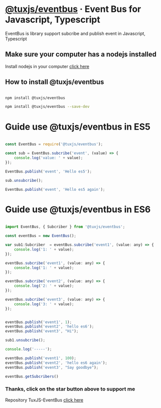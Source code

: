 # [@tuxjs/eventbus](https://github.com/tuxjs/tuxjs.eventbus.git) &middot; Event Bus for Javascript, Typescript

EventBus is library support subcribe and publish event in Javascript, Typescript

## Make sure your computer has a nodejs installed
Install nodejs in your computer [click here](https://nodejs.org/en/)

## How to install @tuxjs/eventbus

```bash

npm install @tuxjs/eventbus

npm install @tuxjs/eventbus --save-dev

```

# Guide use @tuxjs/eventbus in ES5

```javascript

const EventBus = require('@tuxjs/eventbus');

const sub = EventBus.subcribe('event', (value) => {
    console.log('value: ' + value);
});

EventBus.publish('event', 'Hello es5');

sub.unsubcribe();

EventBus.publish('event', 'Hello es5 again');

```

# Guide use @tuxjs/eventbus in ES6

```javascript

import EventBus, { Subcriber } from '@tuxjs/eventbus';

const eventBus = new EventBus();

var sub1:Subcriber  = eventBus.subcribe('event1', (value: any) => {
    console.log('1: ' + value);
});

eventBus.subcribe('event1', (value: any) => {
    console.log('1: ' + value);
});

eventBus.subcribe('event2', (value: any) => {
    console.log('2: ' + value);
});

eventBus.subcribe('event3', (value: any) => {
    console.log('3: ' + value);
});


eventBus.publish('event1', 1);
eventBus.publish('event2', 'hello es6');
eventBus.publish('event3', "Hi");

sub1.unsubcribe();

console.log('-----');

eventBus.publish('event1', 100);
eventBus.publish('event2', 'hello es6 again');
eventBus.publish('event3', "Say goodbye");

eventBus.getSubcribers()

```

### Thanks, click on the star button above to support me

Repository TuxJS-EventBus [click here](https://github.com/tuxjs/tuxjs.eventbus.git)